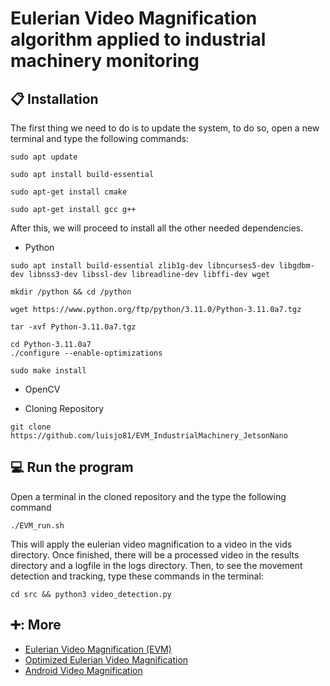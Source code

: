 
# Eulerian Video Magnification algorithm applied to industrial machinery monitoring

## :clipboard: Installation
The first thing we need to do is to update the system, to do so, open a new terminal and type the following commands:
```
sudo apt update
```
```
sudo apt install build-essential
```
```
sudo apt-get install cmake
```
```
sudo apt-get install gcc g++
```
After this, we will proceed to install all the other needed dependencies.

- Python
```
sudo apt install build-essential zlib1g-dev libncurses5-dev libgdbm-dev libnss3-dev libssl-dev libreadline-dev libffi-dev wget
```
```
mkdir /python && cd /python
```
```
wget https://www.python.org/ftp/python/3.11.0/Python-3.11.0a7.tgz
```
```
tar -xvf Python-3.11.0a7.tgz
```
```
cd Python-3.11.0a7
./configure --enable-optimizations
```
```
sudo make install
```
- OpenCV

- Cloning Repository
```
git clone https://github.com/luisjo81/EVM_IndustrialMachinery_JetsonNano
```

## :computer: Run the program
Open a terminal in the cloned repository and the type the following command
```
./EVM_run.sh
```
This will apply the eulerian video magnification to a video in the vids directory. Once finished, there will be a processed video in the results directory and a logfile in the logs directory. 
Then, to see the movement detection and tracking, type these commands in the terminal:
```
cd src && python3 video_detection.py
```

## ➕: More
- [Eulerian Video Magnification (EVM)](http://people.csail.mit.edu/mrub/evm/)
- [Optimized Eulerian Video Magnification](https://github.com/kisung5/evm_c_plusplus.git)
- [Android Video Magnification](https://github.com/edmobe/android-video-magnification.git)
